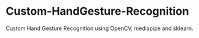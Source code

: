 # Custom-HandGesture-Recognition
Custom Hand Gesture Recognition using OpenCV, mediapipe and sklearn.
